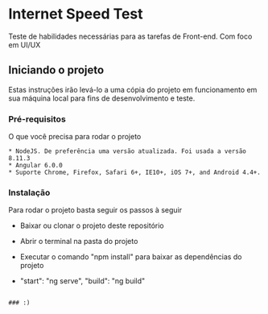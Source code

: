 # Internet Speed Test

Teste de habilidades necessárias para as tarefas de Front-end. Com foco em UI/UX

## Iniciando o projeto

Estas instruções irão levá-lo a uma cópia do projeto em funcionamento em sua máquina local para fins de desenvolvimento e teste.

### Pré-requisitos

O que você precisa para rodar o projeto

```
* NodeJS. De preferência uma versão atualizada. Foi usada a versão 8.11.3
* Angular 6.0.0
* Suporte Chrome, Firefox, Safari 6+, IE10+, iOS 7+, and Android 4.4+.

```

### Instalação

Para rodar o projeto basta seguir os passos à seguir


* Baixar ou clonar o projeto deste repositório

* Abrir o terminal na pasta do projeto

* Executar o comando "npm install" para baixar as dependências do projeto 

* "start": "ng serve",  "build": "ng build"

```

### :)
